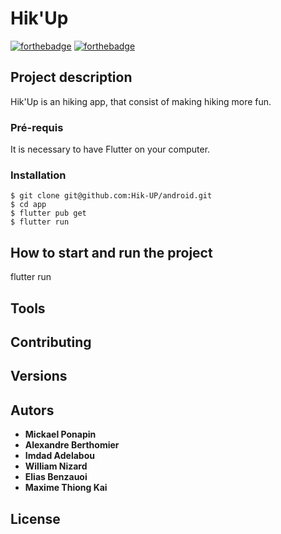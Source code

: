 # Hik'Up
[![forthebadge](http://forthebadge.com/images/badges/built-with-love.svg)](http://forthebadge.com) [![forthebadge](https://forthebadge.com/images/badges/built-for-android.svg)](http://forthebadge.com)
## Project description
 
Hik'Up is an hiking app, that consist of making hiking more fun.

### Pré-requis

It is necessary to have Flutter on your computer.

### Installation

```
$ git clone git@github.com:Hik-UP/android.git
$ cd app
$ flutter pub get
$ flutter run
```

## How to start and run the project

flutter run

## Tools



## Contributing



## Versions


## Autors

* **Mickael Ponapin**
* **Alexandre Berthomier**
* **Imdad Adelabou**
* **William Nizard**
* **Elias Benzauoi**
* **Maxime Thiong Kai**



## License



